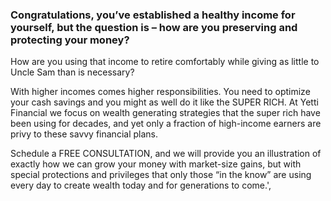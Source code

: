 ### Congratulations, you’ve established a healthy income for yourself, but the question is – how are you preserving and protecting your money?

How are you using that income to retire comfortably while giving as little to Uncle Sam than is necessary?

With higher incomes comes higher responsibilities. You need to optimize your cash savings and you might as well do it like the SUPER RICH. At Yetti Financial we focus on wealth generating strategies that the super rich have been using for decades, and yet only a fraction of high-income earners are privy to these savvy financial plans.

Schedule a FREE CONSULTATION, and we will provide you an illustration of exactly how we can grow your money with market-size gains, but with special protections and privileges that only those “in the know” are using every day to create wealth today and for generations to come.',
